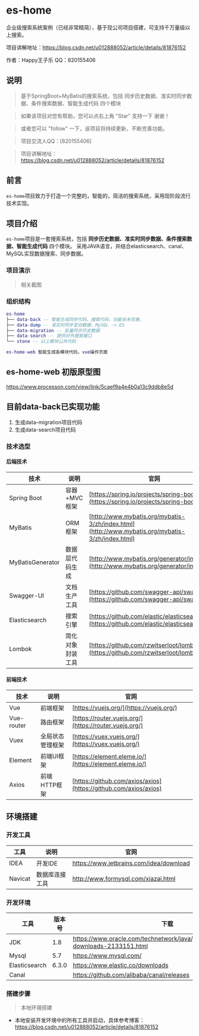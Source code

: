 # es-home
企业级搜索系统案例（已经非常精简），基于现公司项目搭建，可支持千万量级以上搜索。

项目讲解地址：https://blog.csdn.net/u012888052/article/details/81876152

作者：Happy王子乐
QQ：820155406


## 说明

> 基于SpringBoot+MyBatis的搜索系统，包括 同步历史数据、准实时同步数据、条件搜索数据、智能生成代码 四个模块

> 如果该项目对您有帮助，您可以点右上角 "Star" 支持一下 谢谢！

> 或者您可以 "follow" 一下，该项目将持续更新，不断完善功能。

> 项目交流人QQ：[820155406]

> 项目讲解地址：https://blog.csdn.net/u012888052/article/details/81876152

## 前言

`es-home`项目致力于打造一个完整的，智能的，简洁的搜索系统，采用现阶段流行技术实现。

## 项目介绍

`es-home`项目是一套搜索系统，包括 **同步历史数据、准实时同步数据、条件搜索数据、智能生成代码** 四个模块。
采用JAVA语言，并结合elasticsearch、canal、MySQL实现数据搜索、同步数据。

### 项目演示

> 相关截图



### 组织结构

``` lua
es-home
├── data-back -- 智能生成同步代码、搜索代码，功能尚未完善。
├── data-dump -- 准实时同步变动数据，MySQL -> ES
├── data-migration -- 批量同步历史数据
├── data-search -- 提供对外搜索接口
└── stone -- 以上模块公共代码

es-home-web 智能生成各模块代码，vue操作页面

```


## es-home-web 初版原型图
https://www.processon.com/view/link/5caef9a4e4b0a13c9ddb8e5d

## 目前data-back已实现功能
1. 生成data-migration项目代码
2. 生成data-search项目代码


### 技术选型

#### 后端技术

技术 | 说明 | 官网
----|----|----
Spring Boot | 容器+MVC框架 | [https://spring.io/projects/spring-boot](https://spring.io/projects/spring-boot)
MyBatis | ORM框架  | [http://www.mybatis.org/mybatis-3/zh/index.html](http://www.mybatis.org/mybatis-3/zh/index.html)
MyBatisGenerator | 数据层代码生成 | [http://www.mybatis.org/generator/index.html](http://www.mybatis.org/generator/index.html)
Swagger-UI | 文档生产工具 | [https://github.com/swagger-api/swagger-ui](https://github.com/swagger-api/swagger-ui)
Elasticsearch | 搜索引擎 | [https://github.com/elastic/elasticsearch](https://github.com/elastic/elasticsearch)
Lombok | 简化对象封装工具 | [https://github.com/rzwitserloot/lombok](https://github.com/rzwitserloot/lombok)

#### 前端技术

技术 | 说明 | 官网
----|----|----
Vue | 前端框架 | [https://vuejs.org/](https://vuejs.org/)
Vue-router | 路由框架 | [https://router.vuejs.org/](https://router.vuejs.org/)
Vuex | 全局状态管理框架 | [https://vuex.vuejs.org/](https://vuex.vuejs.org/)
Element | 前端UI框架 | [https://element.eleme.io/](https://element.eleme.io/)
Axios | 前端HTTP框架 | [https://github.com/axios/axios](https://github.com/axios/axios)

## 环境搭建

### 开发工具

工具 | 说明 | 官网
----|----|----
IDEA | 开发IDE | https://www.jetbrains.com/idea/download
Navicat | 数据库连接工具 | http://www.formysql.com/xiazai.html

### 开发环境

工具 | 版本号 | 下载
----|----|----
JDK | 1.8 | https://www.oracle.com/technetwork/java/javase/downloads/jdk8-downloads-2133151.html
Mysql | 5.7 | https://www.mysql.com/
Elasticsearch | 6.3.0 | https://www.elastic.co/downloads
Canal | | https://github.com/alibaba/canal/releases
### 搭建步骤

> 本地环境搭建

- 本地安装开发环境中的所有工具并启动，具体参考博客：https://blog.csdn.net/u012888052/article/details/81876152

